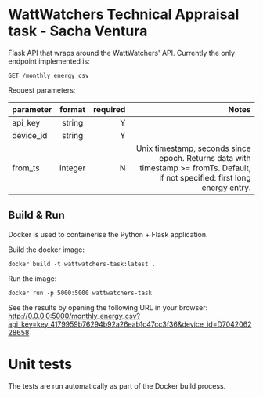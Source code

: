 # WattWatchers Technical Appraisal task - Sacha Ventura
Flask API that wraps around the WattWatchers' API.
Currently the only endpoint implemented is:

`GET /monthly_energy_csv`

Request parameters:

| parameter     | format        | required | Notes |
| ------------- |:-------------:| --------:| -----:|
| api_key       | string        |        Y |       |
| device_id     | string        |        Y |       |
| from_ts       | integer       |        N | Unix timestamp, seconds since epoch. Returns data with timestamp >= fromTs. Default, if not specified: first long energy entry.|

## Build & Run
Docker is used to containerise the Python + Flask application.

Build the docker image:

`docker build -t wattwatchers-task:latest .`

Run the image:

`docker run -p 5000:5000 wattwatchers-task`

See the results by opening the following URL in your browser:
http://0.0.0.0:5000/monthly_energy_csv?api_key=key_4179959b76294b92a26eab1c47cc3f36&device_id=D704206228658

# Unit tests
The tests are run automatically as part of the Docker build process.
